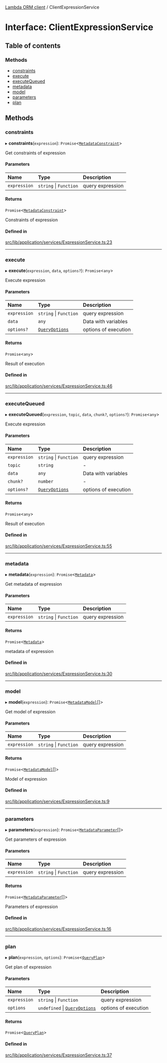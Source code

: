 [Lambda ORM client](../README.md) / ClientExpressionService

# Interface: ClientExpressionService

## Table of contents

### Methods

- [constraints](ClientExpressionService.md#constraints)
- [execute](ClientExpressionService.md#execute)
- [executeQueued](ClientExpressionService.md#executequeued)
- [metadata](ClientExpressionService.md#metadata)
- [model](ClientExpressionService.md#model)
- [parameters](ClientExpressionService.md#parameters)
- [plan](ClientExpressionService.md#plan)

## Methods

### constraints

▸ **constraints**(`expression`): `Promise`\<[`MetadataConstraint`](MetadataConstraint.md)\>

Get constraints of expression

#### Parameters

| Name | Type | Description |
| :------ | :------ | :------ |
| `expression` | `string` \| `Function` | query expression |

#### Returns

`Promise`\<[`MetadataConstraint`](MetadataConstraint.md)\>

Constraints of expression

#### Defined in

[src/lib/application/services/ExpressionService.ts:23](https://github.com/lambda-orm/lambdaorm-client-node/blob/711fd15a3a33de0da00f78fff640cb51c3140db8/src/lib/application/services/ExpressionService.ts#L23)

___

### execute

▸ **execute**(`expression`, `data`, `options?`): `Promise`\<`any`\>

Execute expression

#### Parameters

| Name | Type | Description |
| :------ | :------ | :------ |
| `expression` | `string` \| `Function` | query expression |
| `data` | `any` | Data with variables |
| `options?` | [`QueryOptions`](QueryOptions.md) | options of execution |

#### Returns

`Promise`\<`any`\>

Result of execution

#### Defined in

[src/lib/application/services/ExpressionService.ts:46](https://github.com/lambda-orm/lambdaorm-client-node/blob/711fd15a3a33de0da00f78fff640cb51c3140db8/src/lib/application/services/ExpressionService.ts#L46)

___

### executeQueued

▸ **executeQueued**(`expression`, `topic`, `data`, `chunk?`, `options?`): `Promise`\<`any`\>

Execute expression

#### Parameters

| Name | Type | Description |
| :------ | :------ | :------ |
| `expression` | `string` \| `Function` | query expression |
| `topic` | `string` | - |
| `data` | `any` | Data with variables |
| `chunk?` | `number` | - |
| `options?` | [`QueryOptions`](QueryOptions.md) | options of execution |

#### Returns

`Promise`\<`any`\>

Result of execution

#### Defined in

[src/lib/application/services/ExpressionService.ts:55](https://github.com/lambda-orm/lambdaorm-client-node/blob/711fd15a3a33de0da00f78fff640cb51c3140db8/src/lib/application/services/ExpressionService.ts#L55)

___

### metadata

▸ **metadata**(`expression`): `Promise`\<[`Metadata`](Metadata.md)\>

Get metadata of expression

#### Parameters

| Name | Type | Description |
| :------ | :------ | :------ |
| `expression` | `string` \| `Function` | query expression |

#### Returns

`Promise`\<[`Metadata`](Metadata.md)\>

metadata of expression

#### Defined in

[src/lib/application/services/ExpressionService.ts:30](https://github.com/lambda-orm/lambdaorm-client-node/blob/711fd15a3a33de0da00f78fff640cb51c3140db8/src/lib/application/services/ExpressionService.ts#L30)

___

### model

▸ **model**(`expression`): `Promise`\<[`MetadataModel`](MetadataModel.md)[]\>

Get model of expression

#### Parameters

| Name | Type | Description |
| :------ | :------ | :------ |
| `expression` | `string` \| `Function` | query expression |

#### Returns

`Promise`\<[`MetadataModel`](MetadataModel.md)[]\>

Model of expression

#### Defined in

[src/lib/application/services/ExpressionService.ts:9](https://github.com/lambda-orm/lambdaorm-client-node/blob/711fd15a3a33de0da00f78fff640cb51c3140db8/src/lib/application/services/ExpressionService.ts#L9)

___

### parameters

▸ **parameters**(`expression`): `Promise`\<[`MetadataParameter`](MetadataParameter.md)[]\>

Get parameters of expression

#### Parameters

| Name | Type | Description |
| :------ | :------ | :------ |
| `expression` | `string` \| `Function` | query expression |

#### Returns

`Promise`\<[`MetadataParameter`](MetadataParameter.md)[]\>

Parameters of expression

#### Defined in

[src/lib/application/services/ExpressionService.ts:16](https://github.com/lambda-orm/lambdaorm-client-node/blob/711fd15a3a33de0da00f78fff640cb51c3140db8/src/lib/application/services/ExpressionService.ts#L16)

___

### plan

▸ **plan**(`expression`, `options`): `Promise`\<[`QueryPlan`](QueryPlan.md)\>

Get plan of expression

#### Parameters

| Name | Type | Description |
| :------ | :------ | :------ |
| `expression` | `string` \| `Function` | query expression |
| `options` | `undefined` \| [`QueryOptions`](QueryOptions.md) | options of execution |

#### Returns

`Promise`\<[`QueryPlan`](QueryPlan.md)\>

#### Defined in

[src/lib/application/services/ExpressionService.ts:37](https://github.com/lambda-orm/lambdaorm-client-node/blob/711fd15a3a33de0da00f78fff640cb51c3140db8/src/lib/application/services/ExpressionService.ts#L37)
